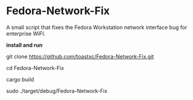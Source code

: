 # Fedora-Network-Fix
A small script that fixes the Fedora Workstation network interface bug for enterprise WiFI.


**install and run**

git clone https://github.com/toastxc/Fedora-Network-Fix.git

cd Fedora-Network-Fix

cargo build

sudo ./target/debug/Fedora-Network-Fix
